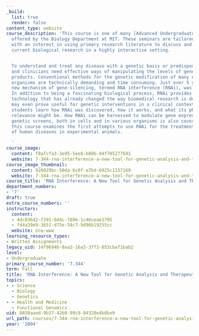 ```yaml
---
_build:
  list: true
  render: false
content_type: website
course_description: 'This course is one of many [Advanced Undergraduate Seminars](https://biology.mit.edu/undergraduate/course_listings/advanced_undergraduate_seminars)
  offered by the Biology Department at MIT. These seminars are tailored for students
  with an interest in using primary research literature to discuss and learn about
  current biological research in a highly interactive setting.


  To understand and treat any disease with a genetic basis or predisposition, scientists
  and clinicians need effective ways of manipulating the levels of genes and gene
  products. Conventional methods for the genetic modification of many experimental
  organisms are technically demanding and time consuming. Just over 5 years ago, a
  new mechanism of gene-silencing, termed RNA interference (RNAi), was discovered.
  In addition to being a fascinating biological process, RNAi provides a revolutionary
  technology that has already changed the way biomedical research is done and that
  may even prove useful for genetic interventions in a clinical context. In this course,
  students learn how RNAi was discovered, how it works, and what its physiological
  relevance might be. How RNAi can be harnessed to modulate gene expression and perform
  genetic screens, both in cells and in various organisms is also covered. Finally,
  this course examines the first attempts to use RNAi for the treatment of models
  of human diseases in experimental animals.

  '
course_image:
  content: f8afcfa3-3e95-5ee8-b00b-94f705277691
  website: 7-344-rna-interference-a-new-tool-for-genetic-analysis-and-therapeutics-fall-2004
course_image_thumbnail:
  content: 928029bc-50da-6c0f-a7bd-6925c1157169
  website: 7-344-rna-interference-a-new-tool-for-genetic-analysis-and-therapeutics-fall-2004
course_title: 'RNA Interference: A New Tool for Genetic Analysis and Therapeutics'
department_numbers:
- '7'
draft: true
extra_course_numbers: ''
instructors:
  content:
  - 4dc03642-f291-6d4c-7896-1c46ceae1795
  - fd4a39e9-3651-d75e-54c7-9d96b19255cc
  website: ocw-www
learning_resource_types:
- Written Assignments
legacy_uid: 14f9694b-0aa2-16a3-37f2-852cbaf1bab2
level:
- Undergraduate
primary_course_number: '7.344'
term: Fall
title: 'RNA Interference: A New Tool for Genetic Analysis and Therapeutics'
topics:
- - Science
  - Biology
  - Genetics
- - Health and Medicine
  - Functional Genomics
uid: 0850aaed-9b37-42b8-99c9-84320e4b0be9
url_path: courses/7-344-rna-interference-a-new-tool-for-genetic-analysis-and-therapeutics-fall-2004
year: '2004'
---
```

